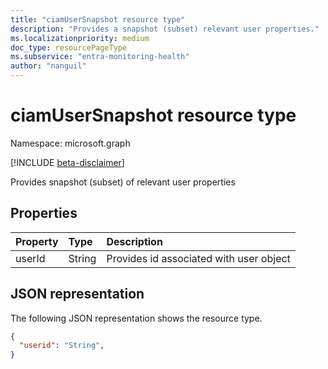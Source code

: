 ```yaml
---
title: "ciamUserSnapshot resource type"
description: "Provides a snapshot (subset) relevant user properties."
ms.localizationpriority: medium
doc_type: resourcePageType
ms.subservice: "entra-monitoring-health"
author: "nanguil"
---
```


# ciamUserSnapshot resource type
Namespace: microsoft.graph

[!INCLUDE [beta-disclaimer](../../includes/beta-disclaimer.md)]

Provides snapshot (subset) of relevant user properties



## Properties
| Property	   | Type	|Description|
|:---------------|:--------|:----------|
|userId|String|Provides id associated with user object|


## JSON representation

The following JSON representation shows the resource type.

<!-- {
  "blockType": "resource",
  "optionalProperties": [

  ],
  "@odata.type": "microsoft.graph.signUpStatus"
}-->

```json
{
  "userid": "String",
}

```


